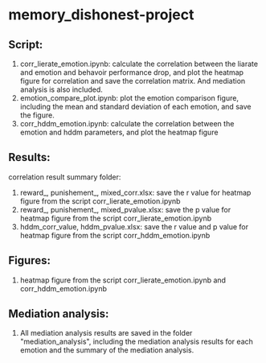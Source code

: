 # memory_dishonest-project
## Script:
1. corr_lierate_emotion.ipynb: calculate the correlation between the liarate and emotion and behavoir performance drop, and plot the heatmap figure for correlation and save the correlation matrix. And mediation analysis is also included.
2. emotion_compare_plot.ipynb: plot the emotion comparison figure, including the mean and standard deviation of each emotion, and save the figure.
3. corr_hddm_emotion.ipynb: calculate the correlation between the emotion and hddm parameters, and plot the heatmap figure

## Results:
correlation result summary folder: 
1. reward_, punishement_, mixed_corr.xlsx: save the r value for heatmap figure from the script corr_lierate_emotion.ipynb
2. reward_, punishement_, mixed_pvalue.xlsx: save the p value for heatmap figure from the script corr_lierate_emotion.ipynb
3. hddm_corr_value, hddm_pvalue.xlsx: save the r value and p value for heatmap figure from the script corr_hddm_emotion.ipynb

## Figures:
1. heatmap figure from the script corr_lierate_emotion.ipynb and corr_hddm_emotion.ipynb

## Mediation analysis:
1. All mediation analysis results are saved in the folder "mediation_analysis", including the mediation analysis results for each emotion and the summary of the mediation analysis.